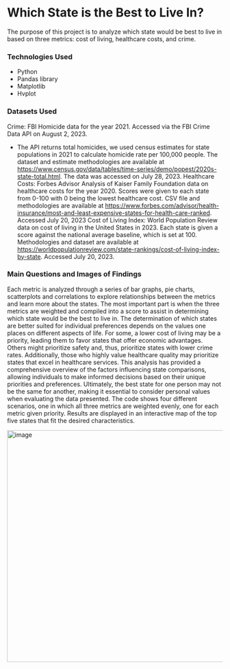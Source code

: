 # Which State is the Best to Live In?

The purpose of this project is to analyze which state would be best to live in based on three metrics: cost of living, healthcare costs, and crime.

### Technologies Used
* Python
* Pandas library
* Matplotlib
* Hvplot

### Datasets Used
Crime: FBI Homicide data for the year 2021. Accessed via the FBI Crime Data API on August 2, 2023.
  - The API returns total homicides, we used census estimates for state populations in 2021 to calculate homicide rate per 100,000 people. The dataset and estimate methodologies are available at https://www.census.gov/data/tables/time-series/demo/popest/2020s-state-total.html. The data was accessed on July 28, 2023.
Healthcare Costs: Forbes Advisor Analysis of Kaiser Family Foundation data on healthcare costs for the year 2020. Scores were given to each state from 0-100 with 0 being the lowest healthcare cost. CSV file and methodologies are available at https://www.forbes.com/advisor/health-insurance/most-and-least-expensive-states-for-health-care-ranked. Accessed July 20, 2023
Cost of Living Index: World Population Review data on cost of living in the United States in 2023. Each state is given a score against the national average baseline, which is set at 100. Methodologies and dataset are available at https://worldpopulationreview.com/state-rankings/cost-of-living-index-by-state. Accessed July 20, 2023.

### Main Questions and Images of Findings
Each metric is analyzed through a series of bar graphs, pie charts, scatterplots and correlations to explore relationships between the metrics and learn more about the states. The most important part is when the three metrics are weighted and compiled into a score to assist in determining which state would be the best to live in. The determination of which states are better suited for individual preferences depends on the values one places on different aspects of life. For some, a lower cost of living may be a priority, leading them to favor states that offer economic advantages. Others might prioritize safety and, thus, prioritize states with lower crime rates. Additionally, those who highly value healthcare quality may prioritize states that excel in healthcare services. This analysis has provided a comprehensive overview of the factors influencing state comparisons, allowing individuals to make informed decisions based on their unique priorities and preferences. Ultimately, the best state for one person may not be the same for another, making it essential to consider personal values when evaluating the data presented. 
The code shows four different scenarios, one in which all three metrics are weighted evenly, one for each metric given priority. Results are displayed in an interactive map of the top five states that fit the desired characteristics. 

<img width="540" alt="image" src="https://github.com/hrollin5/project_one/assets/130103105/d00df7f5-24aa-4baf-8c2b-22407d92c806">



  
